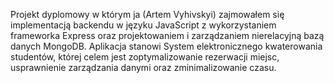 Projekt dyplomowy w którym ja (Artem Vyhivskyi) zajmowałem się implementacją backendu w języku JavaScript z wykorzystaniem frameworka Express oraz projektowaniem i zarządzaniem nierelacyjną bazą danych MongoDB.
Aplikacja stanowi System elektronicznego kwaterowania studentów, której celem jest zoptymalizowanie rezerwacji miejsc, usprawnienie zarządzania danymi oraz zminimalizowanie czasu.

